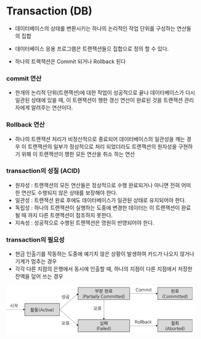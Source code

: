 # Transaction (DB)

- 데이터베이스의 상태를 변환시키는 하나의 논리적인 작업 단위를 구성하는 연산들의 집합
- 데이터베이스 응용 프로그램은 트랜잭션들으 집합으로 정의 할 수 있다.

- 하나의 트랙잭션은 Commit 되거나 Rollback 된다

### commit 연산
- 한개의 논리적 단위(트랜잭션)에 대한 작업이 성공적으로 끝나 데이터베이스가 다시 일관된 상태에 있을 때, 이 트랜잭션이 행한 갱신 연산이 완료된 것을 트랜잭션 관리자에게 알려주는 연산이다.

### Rollback 연산

- 하나의 트랜잭션 처리가 비정산적으로 종료되어 데이터베이스의 일관성을 깨는 경우
이 트랜잭션의 일부가 정상적으로 처리 되었더라도 트랜잭션의 원자성을 구현하기 위해
이 트랜잭션이 행한 모든 연산을 취소 하는 연산

### transaction의 성질 (ACID)

- 원자성 : 트랜잭션의 모든 연산들은 정상적으로 수행 완료되거나 아니면 전혀 어떠한 연산도 수행되지 않은 상태를 보장해야 한다.
- 일관성 : 트랜잭션 완료 후에도 데이터베이스가 일관된 상태로 유지되어야 한다.
- 독립성 : 하나의 트랜잭션이 실행하는 도중에 변경한 데이터는 이 트랜잭션이 완료될 때 까지 다른 트랜잭션이 참조하지 못한다.
- 지속성 : 성공적으로 수행된 트랜잭션은 영원히 반영되어야 한다.

### transaction의 필요성
- 현금 인출기를 작동하는 도중에 예기치 않은 상황이 발생하여 카드가 나오지 않거나 기계가 멈추는 경우
- 각각 다른 지점의 은행에서 동시에 인출할 때, 하나의 지점이 다른 지점에서 저장한 잔액을 덮어 쓰는 경우

![ex_screenshot](./transaction.png)